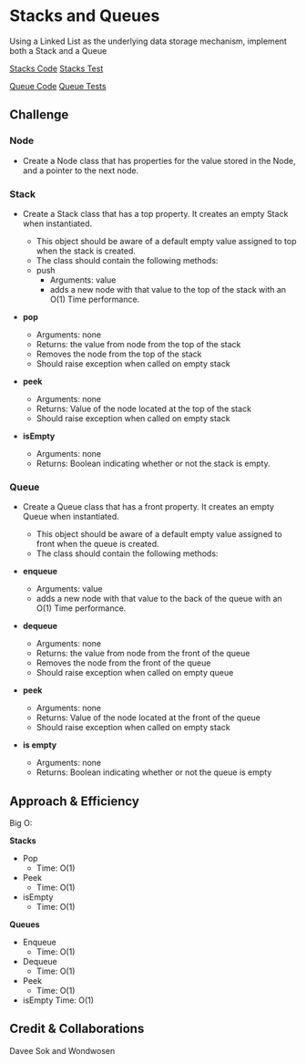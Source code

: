 # Stacks and Queues
<!-- Short summary or background information -->
Using a Linked List as the underlying data storage mechanism, implement both a Stack and a Queue

[Stacks Code](python/stacks_and_queue/stacks/stacks.py)
[Stacks Test](python/tests/test_stacks.py)

[Queue Code](python/stacks_and_queue/queues/queue.py)
[Queue Tests](python/tests/test_queue.py)

## Challenge
<!-- Description of the challenge -->

### Node

- Create a Node class that has properties for the value stored in the Node, and a pointer to the next node.

### Stack

- Create a Stack class that has a top property. It creates an empty Stack when instantiated.
  - This object should be aware of a default empty value assigned to top when the stack is created.
  - The class should contain the following methods:
  - push
    - Arguments: value
    - adds a new node with that value to the top of the stack with an O(1) Time performance.

- **pop**
  - Arguments: none
  - Returns: the value from node from the top of the stack
  - Removes the node from the top of the stack
  - Should raise exception when called on empty stack

- **peek**
  - Arguments: none
  - Returns: Value of the node located at the top of the stack
  - Should raise exception when called on empty stack

- **isEmpty**
  - Arguments: none
  - Returns: Boolean indicating whether or not the stack is empty.

### Queue

- Create a Queue class that has a front property. It creates an empty Queue when instantiated.
  - This object should be aware of a default empty value assigned to front when the queue is created.
  - The class should contain the following methods:

- **enqueue**
  - Arguments: value
  - adds a new node with that value to the back of the queue with an O(1) Time performance.

- **dequeue**
  - Arguments: none
  - Returns: the value from node from the front of the queue
  - Removes the node from the front of the queue
  - Should raise exception when called on empty queue

- **peek**
  - Arguments: none
  - Returns: Value of the node located at the front of the queue
  - Should raise exception when called on empty stack

- **is empty**
  - Arguments: none
  - Returns: Boolean indicating whether or not the queue is empty

## Approach & Efficiency
<!-- What approach did you take? Why? What is the Big O space/time for this approach? -->
Big O:

**Stacks**

- Pop
  - Time: O(1)
- Peek
  - Time: O(1)
- isEmpty
  - Time: O(1)

**Queues**

- Enqueue
  - Time: O(1)
- Dequeue
  - Time: O(1)
- Peek
  - Time: O(1)
- isEmpty
    Time: O(1)

## Credit & Collaborations
<!-- Description of each method publicly available to your Stack and Queue-->
Davee Sok and Wondwosen
